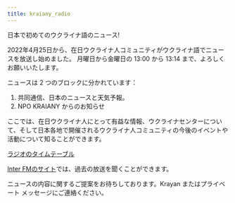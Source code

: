 ```yaml
---
title: kraiany_radio
---
```


日本で初めてのウクライナ語のニュース!

2022年4月25日から、在日ウクライナ人コミュニティがウクライナ語でニュースを放送し始めました。
月曜日から金曜日の 13:00 から 13:14 まで、よろしくお願いいたします。

ニュースは 2 つのブロックに分かれています：

1. 共同通信、日本のニュースと天気予報。
2. NPO KRAIANY からのお知らせ

ここでは、在日ウクライナ人にとって有益な情報、ウクライナセンターについて、そして日本各地で開催されるウクライナ人コミュニティの今後のイベントや活動について知ることができます。

[ラジオのタイムテーブル](https://www.interfm.co.jp/timetable)

[Inter FMのサイト](https://www.interfm.co.jp/newsinukr)では、過去の放送を聞くことができます。

ニュースの内容に関するご提案をお待ちしております。Krayan またはプライベート メッセージにご連絡ください。
